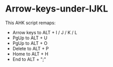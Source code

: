 # Arrow-keys-under-IJKL


This AHK script remaps:
  - Arrow keys to ALT + I / J / K / L
  - PgUp to ALT + U
  - PgUp to ALT + O
  - Delete to ALT + P
  - Home to ALT + H
  - End to ALT + ";"
